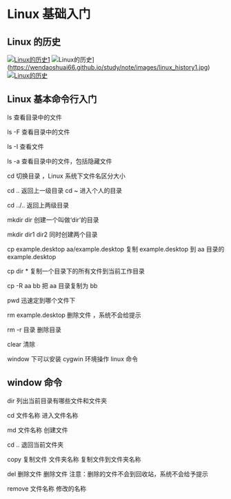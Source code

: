 # Linux 基础入门
## Linux 的历史
[![Linux的历史1](https://wendaoshuai66.github.io/study/note/images/linux_history.jpg)](https://wendaoshuai66.github.io/study/note/images/linux_history.jpg)
![Linux的历史](https://wendaoshuai66.github.io/study/note/images/linux_history1.jpg)](https://wendaoshuai66.github.io/study/note/images/linux_history1.jpg)
[![Linux的历史](https://wendaoshuai66.github.io/study/note/images/linux_history2.jpg)](https://wendaoshuai66.github.io/study/note/images/linux_history2.jpg)

## Linux 基本命令行入门

ls 查看目录中的文件

ls -F 查看目录中的文件

ls -I 查看文件

ls -a 查看目录中的文件，包括隐藏文件

cd 切换目录 ，Linux 系统下文件名区分大小

cd .. 返回上一级目录 cd ~ 进入个人的目录

cd ../.. 返回上两级目录

mkdir dir 创建一个叫做‘dir’的目录

mkdir dir1 dir2 同时创建两个目录

cp example.desktop aa/example.desktop 复制 example.desktop 到 aa 目录的 example.desktop

cp dir * 复制一个目录下的所有文件到当前工作目录

cp -R aa bb 把 aa 目录复制为 bb

pwd   迅速定到哪个文件下

rm  example.desktop 删除文件 ，系统不会给提示

rm -r 目录 删除目录

clear 清除



window 下可以安装 cygwin 环境操作 linux 命令



## window 命令

dir 列出当前目录有哪些文件和文件夹

cd 文件名称 进入文件名称

md 文件名称 创建文件

cd .. 退回当前文件夹

copy 复制文件  文件夹名称 复制文件到文件夹名称

del 删除文件 删除文件 注意：删除的文件不会到回收站，系统不会给予提示

remove 文件名称 修改的名称
